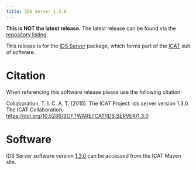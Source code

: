 ```yaml
---
title: IDS Server 1.3.0
---
```


**This is NOT the latest release.** The latest release can be found via the [repository listing](https://repo.icatproject.org/site/ids/server/).

This release is for the [IDS Server](/releases/packages/ids-server/ids-server/) package, which forms part of the [ICAT](/releases/) suit of software.

# Citation

When referencing this software release please use the following citation:

Collaboration, T. I. C. A. T. (2015). The ICAT Project: ids.server version 1.3.0. The ICAT Collaboration. https://doi.org/10.5286/SOFTWARE/ICAT/IDS.SERVER/1.3.0

# Software

IDS Server software version [1.3.0](https://repo.icatproject.org/site/ids/server/1.3.0/) can be accessed from the ICAT Maven site.
